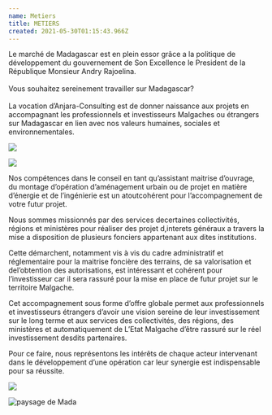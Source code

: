 ```yaml
---
name: Metiers
title: METIERS
created: 2021-05-30T01:15:43.966Z
---
```

<div className="container">

<div className="card">

<div className="metier-wrapper">

<div className="card metier">

<div className="card-container main-body">

Le marché de Madagascar est en plein essor grâce a la politique de développement du gouvernement de Son Excellence le President de la République Monsieur Andry Rajoelina.
<br /><br />
Vous souhaitez sereinement travailler sur Madagascar?
<br /><br />
La vocation d’Anjara-Consulting est de donner naissance aux projets en accompagnant les professionnels et investisseurs Malgaches ou étrangers sur Madagascar en lien avec nos valeurs humaines, sociales et environnementales.

![](/media/img/pro1.jpg)

</div>

</div>

<div className="card metier">

<div className="card-container main-body">

![](/media/img/pro2.jpg)

Nos compétences dans le conseil en tant qu’assistant maitrise d’ouvrage, du montage d’opération d’aménagement urbain ou de projet en matière d’énergie et de l’ingénierie est un atoutcohérent pour l’accompagn​ement de votre futur projet.

Nous sommes missionnés par des services decertaines collectivités, régions et ministères pour réaliser des projet d,interets généraux a travers la mise a disposition de plusieurs fonciers appartenant aux dites institutions.

Cette démarchent, notamment vis à vis du cadre administratif et réglementaire pour la maitrise foncière des terrains, de sa valorisation et del’obtention des autorisations, est intéressant et cohérent pour l’investisseur car il sera rassuré pour la mise en place de futur projet sur le territoire Malgache.


</div>
</div>

<div className="card metier">

<div className="card-container main-body">
Cet accompagnement sous forme d’offre globale permet aux professionnels et investisseurs étrangers d’avoir une vision sereine de leur investissement sur le long terme et aux services des collectivités, des régions, des ministères et automatiquement de L’Etat Malgache d’être rassuré sur le réel investissement desdits partenaires.

Pour ce faire, nous représentons les intérêts de chaque acteur intervenant dans le développement d’une opération car leur synergie est indispensable pour sa réussite.

![](/media/img/metier1.jpg)

</div>
</div>

</div>

<div className="main-body__anjara">

![paysage de Mada](/media/img/anjara.jpg)

</div>

</div>

</div>
